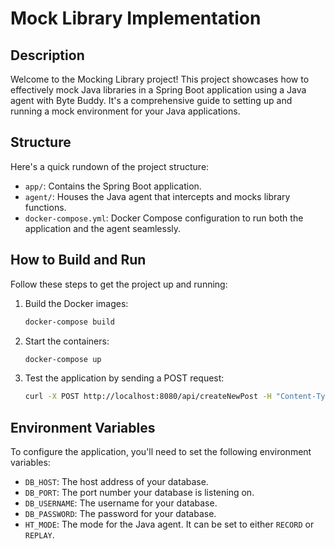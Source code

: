 # Mock Library Implementation

## Description

Welcome to the Mocking Library project! This project showcases how to effectively mock Java libraries in a Spring Boot application using a Java agent with Byte Buddy. It's a comprehensive guide to setting up and running a mock environment for your Java applications.



## Structure

Here's a quick rundown of the project structure:

- `app/`: Contains the Spring Boot application.
- `agent/`: Houses the Java agent that intercepts and mocks library functions.
- `docker-compose.yml`: Docker Compose configuration to run both the application and the agent seamlessly.

## How to Build and Run

Follow these steps to get the project up and running:

1. Build the Docker images:

    ```bash
    docker-compose build
    ```

2. Start the containers:

    ```bash
    docker-compose up
    ```

3. Test the application by sending a POST request:

    ```bash
    curl -X POST http://localhost:8080/api/createNewPost -H "Content-Type: application/json" -d '{"post_name":"test-post","post_contents":"This is a test post"}'
    ```

## Environment Variables

To configure the application, you'll need to set the following environment variables:

- `DB_HOST`: The host address of your database.
- `DB_PORT`: The port number your database is listening on.
- `DB_USERNAME`: The username for your database.
- `DB_PASSWORD`: The password for your database.
- `HT_MODE`: The mode for the Java agent. It can be set to either `RECORD` or `REPLAY`.
